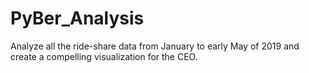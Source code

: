 # PyBer_Analysis
Analyze all the ride-share data from January to early May of 2019 and create a compelling visualization for the CEO.

